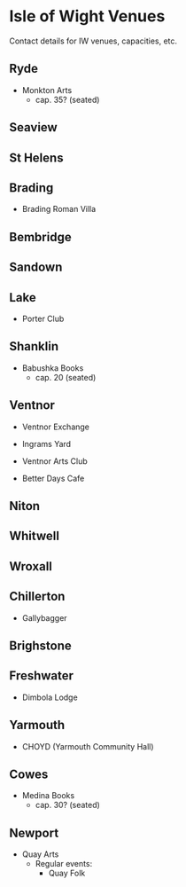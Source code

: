 # Isle of Wight Venues

Contact details for IW venues, capacities, etc.

## Ryde

- Monkton Arts
  - cap. 35? (seated)
  
## Seaview

## St Helens

## Brading

- Brading Roman Villa
 
## Bembridge

## Sandown

## Lake

- Porter Club

## Shanklin

- Babushka Books
  - cap. 20 (seated)
 
## Ventnor

- Ventnor Exchange

- Ingrams Yard

- Ventnor Arts Club

- Better Days Cafe

## Niton

## Whitwell

## Wroxall

## Chillerton

- Gallybagger

## Brighstone

## Freshwater

- Dimbola Lodge

## Yarmouth

- CHOYD (Yarmouth Community Hall)

## Cowes

- Medina Books
  - cap. 30? (seated)

## Newport

- Quay Arts
  - Regular events:
    -  Quay Folk

